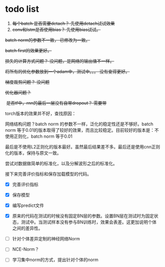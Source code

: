 # todo list
1. ~~每个batch 是否需要detach？ 先使用detach试试效果~~
2. ~~conv和lstm是否使用bias？ 先使用bias试试。~~

~~batch norm的参数不一致， 已修改为一致。~~

~~batch first的效果更好。~~

~~损失的计算方式问题？ 没问题，是网络的输出值不一样。~~

~~将所有的优化参数放到一个adam中，测试中。。。 没有变得更好。~~

~~梯度裁剪问题？ 没问题~~

~~优化器问题？~~

​	~~是否tf中，rnn的最后一层没有自带dropout？ 需要带~~

torch版本的效果并不好，查找原因：

网络结构问题？batch norm 的参数不一样，泛化的稳定性还是不够好。batch norm 等于0.01的版本取得了较好的效果，而且比较稳定。目前较好的版本是：不使用正则化，batch norm 等于0.01

最后是不使用L2正则化的版本最好。虽然最后结果差不多。最后还是使用cnn正则化的版本，保持与原文一致。

尝试对数据做简单的标准化，以及分解波形之后的标准化。

接下来完善评价指标和保存加载模型的代码。

- [x] 完善评价指标
- [x] 保存模型
- [x] 编写predict文件
- [x] 原来的代码在测试的时候没有固定BN层的参数。设置BN层在测试时为固定状态，测试中。当测试样本没有参与BN训练时，效果会表差。这更加说明个体之间的差异性。
- [ ] 针对个体差异定制的神经网络Norm
- [ ] NCE-Norm？
- [ ] 学习集中norm的方式，提出针对个体的norm





